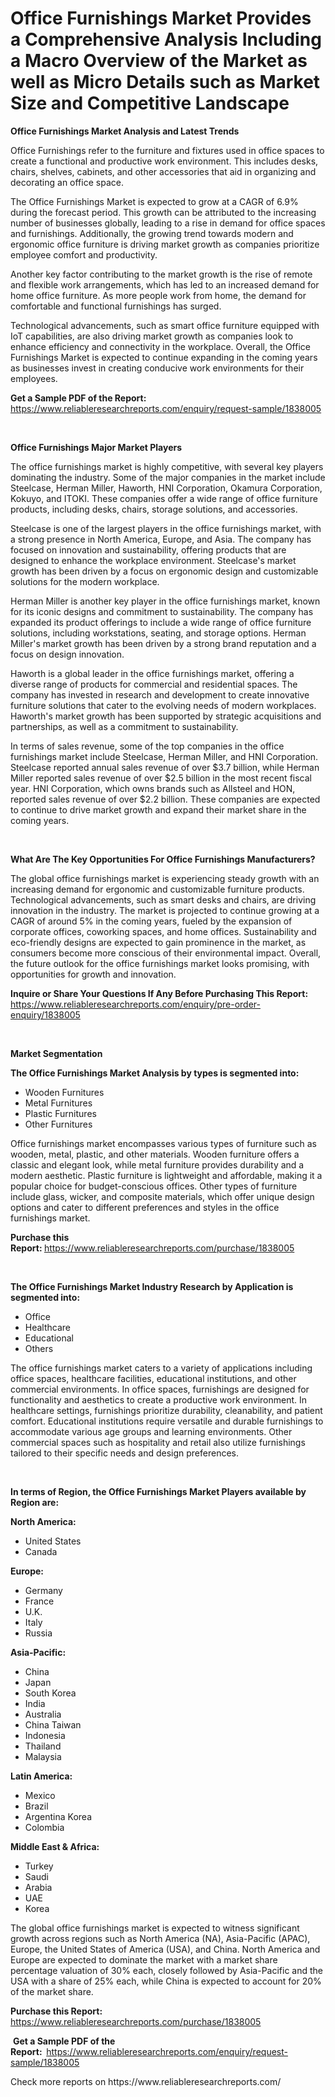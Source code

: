 <p><h1>Office Furnishings Market Provides a Comprehensive Analysis Including a Macro Overview of the Market as well as Micro Details such as Market Size and Competitive Landscape</h1></p><p><strong>Office Furnishings Market Analysis and Latest Trends</strong></p>
<p><p>Office Furnishings refer to the furniture and fixtures used in office spaces to create a functional and productive work environment. This includes desks, chairs, shelves, cabinets, and other accessories that aid in organizing and decorating an office space.</p><p>The Office Furnishings Market is expected to grow at a CAGR of 6.9% during the forecast period. This growth can be attributed to the increasing number of businesses globally, leading to a rise in demand for office spaces and furnishings. Additionally, the growing trend towards modern and ergonomic office furniture is driving market growth as companies prioritize employee comfort and productivity. </p><p>Another key factor contributing to the market growth is the rise of remote and flexible work arrangements, which has led to an increased demand for home office furniture. As more people work from home, the demand for comfortable and functional furnishings has surged.</p><p>Technological advancements, such as smart office furniture equipped with IoT capabilities, are also driving market growth as companies look to enhance efficiency and connectivity in the workplace. Overall, the Office Furnishings Market is expected to continue expanding in the coming years as businesses invest in creating conducive work environments for their employees.</p></p>
<p><strong>Get a Sample PDF of the Report:&nbsp;</strong> <a href="https://www.reliableresearchreports.com/enquiry/request-sample/1838005">https://www.reliableresearchreports.com/enquiry/request-sample/1838005</a></p>
<p>&nbsp;</p>
<p><strong>Office Furnishings Major Market Players</strong></p>
<p><p>The office furnishings market is highly competitive, with several key players dominating the industry. Some of the major companies in the market include Steelcase, Herman Miller, Haworth, HNI Corporation, Okamura Corporation, Kokuyo, and ITOKI. These companies offer a wide range of office furniture products, including desks, chairs, storage solutions, and accessories.</p><p>Steelcase is one of the largest players in the office furnishings market, with a strong presence in North America, Europe, and Asia. The company has focused on innovation and sustainability, offering products that are designed to enhance the workplace environment. Steelcase's market growth has been driven by a focus on ergonomic design and customizable solutions for the modern workplace.</p><p>Herman Miller is another key player in the office furnishings market, known for its iconic designs and commitment to sustainability. The company has expanded its product offerings to include a wide range of office furniture solutions, including workstations, seating, and storage options. Herman Miller's market growth has been driven by a strong brand reputation and a focus on design innovation.</p><p>Haworth is a global leader in the office furnishings market, offering a diverse range of products for commercial and residential spaces. The company has invested in research and development to create innovative furniture solutions that cater to the evolving needs of modern workplaces. Haworth's market growth has been supported by strategic acquisitions and partnerships, as well as a commitment to sustainability.</p><p>In terms of sales revenue, some of the top companies in the office furnishings market include Steelcase, Herman Miller, and HNI Corporation. Steelcase reported annual sales revenue of over $3.7 billion, while Herman Miller reported sales revenue of over $2.5 billion in the most recent fiscal year. HNI Corporation, which owns brands such as Allsteel and HON, reported sales revenue of over $2.2 billion. These companies are expected to continue to drive market growth and expand their market share in the coming years.</p></p>
<p>&nbsp;</p>
<p><strong>What Are The Key Opportunities For Office Furnishings Manufacturers?</strong></p>
<p><p>The global office furnishings market is experiencing steady growth with an increasing demand for ergonomic and customizable furniture products. Technological advancements, such as smart desks and chairs, are driving innovation in the industry. The market is projected to continue growing at a CAGR of around 5% in the coming years, fueled by the expansion of corporate offices, coworking spaces, and home offices. Sustainability and eco-friendly designs are expected to gain prominence in the market, as consumers become more conscious of their environmental impact. Overall, the future outlook for the office furnishings market looks promising, with opportunities for growth and innovation.</p></p>
<p><strong>Inquire or Share Your Questions If Any Before Purchasing This Report:</strong> <a href="https://www.reliableresearchreports.com/enquiry/pre-order-enquiry/1838005">https://www.reliableresearchreports.com/enquiry/pre-order-enquiry/1838005</a></p>
<p>&nbsp;</p>
<p><strong>Market Segmentation</strong></p>
<p><strong>The Office Furnishings Market Analysis by types is segmented into:</strong></p>
<p><ul><li>Wooden Furnitures</li><li>Metal Furnitures</li><li>Plastic Furnitures</li><li>Other Furnitures</li></ul></p>
<p><p>Office furnishings market encompasses various types of furniture such as wooden, metal, plastic, and other materials. Wooden furniture offers a classic and elegant look, while metal furniture provides durability and a modern aesthetic. Plastic furniture is lightweight and affordable, making it a popular choice for budget-conscious offices. Other types of furniture include glass, wicker, and composite materials, which offer unique design options and cater to different preferences and styles in the office furnishings market.</p></p>
<p><strong>Purchase this Report:&nbsp;</strong><a href="https://www.reliableresearchreports.com/purchase/1838005">https://www.reliableresearchreports.com/purchase/1838005</a></p>
<p>&nbsp;</p>
<p><strong>The Office Furnishings Market Industry Research by Application is segmented into:</strong></p>
<p><ul><li>Office</li><li>Healthcare</li><li>Educational</li><li>Others</li></ul></p>
<p><p>The office furnishings market caters to a variety of applications including office spaces, healthcare facilities, educational institutions, and other commercial environments. In office spaces, furnishings are designed for functionality and aesthetics to create a productive work environment. In healthcare settings, furnishings prioritize durability, cleanability, and patient comfort. Educational institutions require versatile and durable furnishings to accommodate various age groups and learning environments. Other commercial spaces such as hospitality and retail also utilize furnishings tailored to their specific needs and design preferences.</p></p>
<p>&nbsp;</p>
<p><strong>In terms of Region, the Office Furnishings Market Players available by Region are:</strong></p>
<p>
    <p> <strong> North America: </strong>
        <ul>
            <li>United States</li>
            <li>Canada</li>
        </ul>
        </p> 
    <p> <strong> Europe: </strong>
        <ul>
            <li>Germany</li>
            <li>France</li>
            <li>U.K.</li>
            <li>Italy</li>
            <li>Russia</li>
        </ul>
        </p> 
    <p> <strong> Asia-Pacific: </strong>
        <ul>
            <li>China</li>
            <li>Japan</li>
            <li>South Korea</li>
            <li>India</li>
            <li>Australia</li>
            <li>China Taiwan</li>
            <li>Indonesia</li>
            <li>Thailand</li>
            <li>Malaysia</li>
        </ul>
        </p> 
    <p> <strong> Latin America: </strong>
        <ul>
            <li>Mexico</li>
            <li>Brazil</li>
            <li>Argentina Korea</li>
            <li>Colombia</li>
        </ul>
        </p> 
    <p> <strong> Middle East & Africa: </strong>
        <ul>
            <li>Turkey</li>
            <li>Saudi</li>
            <li>Arabia</li>
            <li>UAE</li>
            <li>Korea</li>
        </ul>
    </p>
    </p>
<p><p>The global office furnishings market is expected to witness significant growth across regions such as North America (NA), Asia-Pacific (APAC), Europe, the United States of America (USA), and China. North America and Europe are expected to dominate the market with a market share percentage valuation of 30% each, closely followed by Asia-Pacific and the USA with a share of 25% each, while China is expected to account for 20% of the market share.</p></p>
<p><strong>Purchase this Report: </strong><a href="https://www.reliableresearchreports.com/purchase/1838005">https://www.reliableresearchreports.com/purchase/1838005</a></p>
<p>&nbsp;<strong>Get a Sample PDF of the Report:&nbsp;&nbsp;</strong><a href="https://www.reliableresearchreports.com/enquiry/request-sample/1838005">https://www.reliableresearchreports.com/enquiry/request-sample/1838005</a></p>
<p><strong></strong></p>
<p>Check more reports on https://www.reliableresearchreports.com/</p>